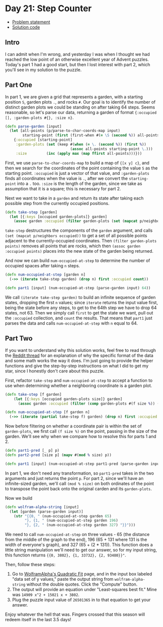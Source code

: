 # Day 21: Step Counter

* [Problem statement](https://adventofcode.com/2023/day/21)
* [Solution code](https://github.com/abyala/advent-2023-clojure/blob/master/src/advent_2023_clojure/day21.clj)

## Intro

I can admit when I'm wrong, and yesterday I was when I thought we had reached the low point of an otherwise excellent
year of Advent puzzles. Today's part 1 had a good start, but then I lost interest with part 2, which you'll see in my
solution to the puzzle.

## Part One

In part 1, we are given a grid that represents a garden, with a starting position `S`, garden plots `.`, and rocks `#`.
Our goal is to identify the number of distinct garden plots we could be standing on after taking 64 steps. Seems
reasonable, so let's parse our data, returning a garden of format `{:occupied [], :garden-plots #{}, :size n}`.

```clojure
(defn parse-garden [input]
  (let [all-points (p/parse-to-char-coords-map input)
        starting-point (first (first-when #(= \S (second %)) all-points))]
    {:occupied [starting-point]
     :garden-plots (set (keep #(when (= \. (second %)) (first %))
                              (assoc all-points starting-point \.)))
     :size         (inc (apply max (map ffirst all-points)))}))
```

First, we use `parse-to-char-coords-map` to build a map of `{[x y] c}`, and then we search for the coordinates of the
point containing the value `S` as the starting point. `:occupied` is just a vector of that value, and `:garden-plots`
finds all coordinates when the value is `.`, after we convert the `starting-point` into a `.` too. `:size` is the 
length of the garden, since we take as assumption that it is a square; this is necessary for part 2.

Next we want to take in a `garden` and return its state after taking each possible step from the currently occupied
positions.

```clojure
(defn take-step [garden]
  (let [{:keys [occupied garden-plots]} garden]
    (assoc garden :occupied (filter garden-plots (set (mapcat p/neighbors occupied))))))
```

`take-step` destructures the components of the `garden` argument, and calls `(set (mapcat p/neighbors occupied))` to
get a set of all possible points adjacent to the currently-occupied coordinates. Then `(filter garden-plots points)`
removes all points that are rocks, which then `(assoc garden :occupied points)` places into the new state of the
garden being returned.

And now we can build `num-occupied-at-step` to determine the number of occupied spaces after taking `n` steps.

```clojure
(defn num-occupied-at-step [garden n]
  (->> (iterate take-step garden) (drop n) first :occupied count))

(defn part1 [input] (num-occupied-at-step (parse-garden input) 64))
```

We call `(iterate take-step garden)` to build an infinite sequence of garden states, dropping the first `n` values;
since `iterate` returns the input value first, being the state before any steps, to get to the 64th step we have to
drop 64 states, not 63. Then we simply call `first` to get the state we want, pull out the `:occupied` collection, and
`count` the results.  That means that `part1` just parses the data and calls `num-occupied-at-step` with `n` equal to
64.

## Part Two

If you want to understand why this solution works, feel free to read through the
[Reddit thread](https://www.reddit.com/r/adventofcode/comments/18nevo3/2023_day_21_solutions/) for an explanation of
why the specific format of the data and some math works the way it does. I'm just going to provide the helper functions
and give the step-by-step instructions on what I did to get my star, since I honestly don't care about this puzzle.

First, refactor `take-step` and `num-occupied-at-step` to accept a function to use when determining whether a
neighboring coordinate is a garden plot.

```clojure
(defn take-step [f garden]
    (let [{:keys [occupied garden-plots size]} garden]
      (assoc garden :occupied (filter (comp garden-plots #(f size %)) (set (mapcat p/neighbors occupied))))))

(defn num-occupied-at-step [f garden n]
  (->> (iterate (partial take-step f) garden) (drop n) first :occupied count))
```

Now before filtering on whether a coordinate pair is within the set of `garden-plots`, we first call `(f size %)` on
the point, passing in the size of the garden. We'll see why when we compare how to resolve this for parts 1 and 2.

```clojure
(defn part1-pred [_ p] p)
(defn part2-pred [size p] (mapv #(mod % size) p))

(defn part1 [input] (num-occupied-at-step part1-pred (parse-garden input) 64))
```

In part 1, we don't need any transformation, so `part1-pred` takes in the two arguments and just returns the point `p`.
For part 2, since we'll have an infinite-sized garden, we'll call `(mod % size)` on both ordinates of the point to
transpose the point back onto the original carden and its `garden-plots`.

Now we build 

```clojure
(defn wolfram-alpha-string [input]
  (let [garden (parse-garden input)]
    (str "{{0, " (num-occupied-at-step garden 65)
         "}, {1, " (num-occupied-at-step garden 196)
         "}, {2, " (num-occupied-at-step garden 327) "}}")))
```

We need to call `num-occupied-at-step` on three values - 65 (the distance from the middle of the graph to the end),
196 (65 + 131 where 131 is the width of everyone's graph), and 327 (65 + (2 * 131)). This function does a little
string manipulation we'll need to get our answer, so for my input string, this function returns
`{{0, 3802}, {1, 33732}, {2, 93480}}"`.

Then, follow these steps:
1. Go to [WolframAlpha's Quadratic Fit](https://www.wolframalpha.com/input?i=quadratic+fit) page, and in the input box
labeled "data set of y values," paste the output string from `wolfram-alpha-string` without the double quotes. Click
the "Compute" button.
2. The output will provide an equation under "Least-squares best fit." Mine was `14909 x^2 + 15021 x + 3802`.
3. Plug the puzzle input value of `26501365` in to that equation to get your answer.

Enjoy whatever the hell that was. Fingers crossed that this season will redeem itself in the last 3.5 days!
